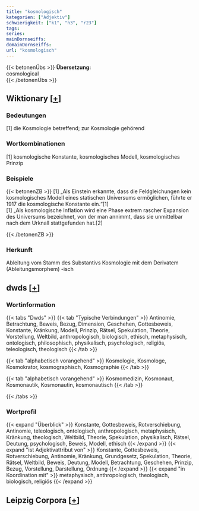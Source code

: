 ```yaml
---
title: "kosmologisch"
kategorien: ["Adjektiv"]
schwierigkeit: ["k1", "h3", "r23"]
tags:
series:
mainDornseiffs:
domainDornseiffs:
url: "kosmologisch"
---
```


{{< betonenÜbs >}}
**Übersetzung:**  
cosmological  
{{< /betonenÜbs >}}

## Wiktionary [[+](https://de.wiktionary.org/wiki/kosmologisch)]

### Bedeutungen
[1] die Kosmologie betreffend; zur Kosmologie gehörend  

### Wortkombinationen
[1] kosmologische Konstante, kosmologisches Modell, kosmologisches Prinzip  

### Beispiele
{{< betonenZB >}}
[1] „Als Einstein erkannte, dass die Feldgleichungen kein kosmologisches Modell eines statischen Universums ermöglichen, führte er 1917 die kosmologische Konstante ein.“[1]  
[1] „Als kosmologische Inflation wird eine Phase extrem rascher Expansion des Universums bezeichnet, von der man annimmt, dass sie unmittelbar nach dem Urknall stattgefunden hat.[2]  

{{< /betonenZB >}}
### Herkunft
Ableitung vom Stamm des Substantivs Kosmologie mit dem Derivatem (Ableitungsmorphem) -isch  



## dwds [[+](https://www.dwds.de/wb/kosmologisch)]

### Wortinformation
{{< tabs "Dwds" >}}
{{< tab "Typische Verbindungen" >}}
Antinomie, Betrachtung, Beweis, Bezug, Dimension, Geschehen, Gottesbeweis, Konstante, Kränkung, Modell, Prinzip, Rätsel, Spekulation, Theorie, Vorstellung, Weltbild, anthropologisch, biologisch, ethisch, metaphysisch, ontologisch, philosophisch, physikalisch, psychologisch, religiös, teleologisch, theologisch
{{< /tab >}}

{{< tab "alphabetisch vorangehend" >}}
Kosmologie, Kosmologe, Kosmokrator, kosmographisch, Kosmographie
{{< /tab >}}

{{< tab "alphabetisch vorangehend" >}}
Kosmomedizin, Kosmonaut, Kosmonautik, Kosmonautin, kosmonautisch
{{< /tab >}}

{{< /tabs >}}

### Wortprofil
{{< expand "Überblick" >}} Konstante, Gottesbeweis, Rotverschiebung, Antinomie, teleologisch, ontologisch, anthropologisch, metaphysisch, Kränkung, theologisch, Weltbild, Theorie, Spekulation, physikalisch, Rätsel, Deutung, psychologisch, Beweis, Modell, ethisch {{< /expand >}}
{{< expand "ist Adjektivattribut von" >}} Konstante, Gottesbeweis, Rotverschiebung, Antinomie, Kränkung, Grundgesetz, Spekulation, Theorie, Rätsel, Weltbild, Beweis, Deutung, Modell, Betrachtung, Geschehen, Prinzip, Bezug, Vorstellung, Darstellung, Ordnung {{< /expand >}}
{{< expand "in Koordination mit" >}} metaphysisch, anthropologisch, theologisch, biologisch, religiös {{< /expand >}}

## Leipzig Corpora [[+](https://corpora.uni-leipzig.de/en/res?word=kosmologisch&corpusId=deu_newscrawl-public_2018)]

